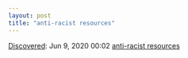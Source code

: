 ```yaml
---
layout: post
title: "anti-racist resources"
---
```

[Discovered](http://rolandtanglao.com/2020/07/29/p1-blogthis-checkvist-list-links-to-blog/): Jun 9, 2020 00:02 [anti-racist resources](https://docs.google.com/document/d/1cYgOQb4ZjrSAePHm6N7cVoCIsT1QWwrvU5mZ19Rl0Qk/edit)
